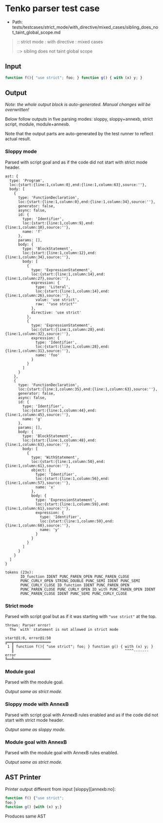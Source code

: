 # Tenko parser test case

- Path: tests/testcases/strict_mode/with_directive/mixed_cases/sibling_does_not_taint_global_scope.md

> :: strict mode : with directive : mixed cases
>
> ::> sibling does not taint global scope

## Input

`````js
function f(){ "use strict"; foo; } function g() { with (x) y; }
`````

## Output

_Note: the whole output block is auto-generated. Manual changes will be overwritten!_

Below follow outputs in five parsing modes: sloppy, sloppy+annexb, strict script, module, module+annexb.

Note that the output parts are auto-generated by the test runner to reflect actual result.

### Sloppy mode

Parsed with script goal and as if the code did not start with strict mode header.

`````
ast: {
  type: 'Program',
  loc:{start:{line:1,column:0},end:{line:1,column:63},source:''},
  body: [
    {
      type: 'FunctionDeclaration',
      loc:{start:{line:1,column:0},end:{line:1,column:34},source:''},
      generator: false,
      async: false,
      id: {
        type: 'Identifier',
        loc:{start:{line:1,column:9},end:{line:1,column:10},source:''},
        name: 'f'
      },
      params: [],
      body: {
        type: 'BlockStatement',
        loc:{start:{line:1,column:12},end:{line:1,column:34},source:''},
        body: [
          {
            type: 'ExpressionStatement',
            loc:{start:{line:1,column:14},end:{line:1,column:27},source:''},
            expression: {
              type: 'Literal',
              loc:{start:{line:1,column:14},end:{line:1,column:26},source:''},
              value: 'use strict',
              raw: '"use strict"'
            },
            directive: 'use strict'
          },
          {
            type: 'ExpressionStatement',
            loc:{start:{line:1,column:28},end:{line:1,column:32},source:''},
            expression: {
              type: 'Identifier',
              loc:{start:{line:1,column:28},end:{line:1,column:31},source:''},
              name: 'foo'
            }
          }
        ]
      }
    },
    {
      type: 'FunctionDeclaration',
      loc:{start:{line:1,column:35},end:{line:1,column:63},source:''},
      generator: false,
      async: false,
      id: {
        type: 'Identifier',
        loc:{start:{line:1,column:44},end:{line:1,column:45},source:''},
        name: 'g'
      },
      params: [],
      body: {
        type: 'BlockStatement',
        loc:{start:{line:1,column:48},end:{line:1,column:63},source:''},
        body: [
          {
            type: 'WithStatement',
            loc:{start:{line:1,column:50},end:{line:1,column:61},source:''},
            object: {
              type: 'Identifier',
              loc:{start:{line:1,column:56},end:{line:1,column:57},source:''},
              name: 'x'
            },
            body: {
              type: 'ExpressionStatement',
              loc:{start:{line:1,column:59},end:{line:1,column:61},source:''},
              expression: {
                type: 'Identifier',
                loc:{start:{line:1,column:59},end:{line:1,column:60},source:''},
                name: 'y'
              }
            }
          }
        ]
      }
    }
  ]
}

tokens (23x):
       ID_function IDENT PUNC_PAREN_OPEN PUNC_PAREN_CLOSE
       PUNC_CURLY_OPEN STRING_DOUBLE PUNC_SEMI IDENT PUNC_SEMI
       PUNC_CURLY_CLOSE ID_function IDENT PUNC_PAREN_OPEN
       PUNC_PAREN_CLOSE PUNC_CURLY_OPEN ID_with PUNC_PAREN_OPEN IDENT
       PUNC_PAREN_CLOSE IDENT PUNC_SEMI PUNC_CURLY_CLOSE
`````

### Strict mode

Parsed with script goal but as if it was starting with `"use strict"` at the top.

`````
throws: Parser error!
  The `with` statement is not allowed in strict mode

start@1:0, error@1:50
╔══╦═════════════════
 1 ║ function f(){ "use strict"; foo; } function g() { with (x) y; }
   ║                                                   ^^^^------- error
╚══╩═════════════════

`````

### Module goal

Parsed with the module goal.

_Output same as strict mode._

### Sloppy mode with AnnexB

Parsed with script goal with AnnexB rules enabled and as if the code did not start with strict mode header.

_Output same as sloppy mode._

### Module goal with AnnexB

Parsed with the module goal with AnnexB rules enabled.

_Output same as strict mode._

## AST Printer

Printer output different from input [sloppy][annexb:no]:

````js
function f() {"use strict";
foo;}
function g() {with (x) y;}
````

Produces same AST
